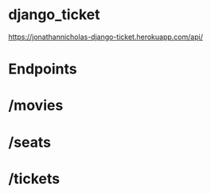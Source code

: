 # django_ticket
https://jonathannicholas-django-ticket.herokuapp.com/api/
# Endpoints
# /movies
# /seats
# /tickets
